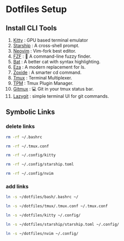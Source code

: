# Dotfiles Setup


## Install CLI Tools
1. [Kitty](https://sw.kovidgoyal.net/kitty/binary/) : GPU based terminal emulator
1. [Starship](https://starship.rs/) : A cross-shell prompt.
1. [Neovim](https://github.com/neovim/neovim) : Vim-fork best editor.
1. [FZF](https://github.com/junegunn/fzf) : 🌸 A command-line fuzzy finder.
1. [Bat](https://github.com/sharkdp/bat) : A better cat with syntax highlighting.
1. [Eza](https://github.com/eza-community/eza) : A modern replacement for ls.
1. [Zoxide](https://github.com/ajeetdsouza/zoxide) : A smarter cd command.
1. [Tmux](https://github.com/tmux/tmux) : Terminal Multiplexer.
1. [TPM](https://github.com/tmux-plugins/tpm) : Tmux Plugin Manager.
1. [Gitmux](https://github.com/arl/gitmux) : 💻 Git in your tmux status bar.
1. [Lazygit](https://github.com/jesseduffield/lazygit) : simple terminal UI for git commands.


## Symbolic Links

### delete links

```bash
rm -rf ~/.bashrc

rm -rf ~/.tmux.conf

rm -rf ~/.config/kitty

rm -rf ~/.config/starship.toml

rm -rf ~/.config/nvim
```

### add links

```bash
ln -s ~/dotfiles/bash/.bashrc ~/

ln -s ~/dotfiles/tmux/.tmux.conf ~/.tmux.conf

ln -s ~/dotfiles/kitty ~/.config/

ln -s ~/dotfiles/starship/starship.toml ~/.config/

ln -s ~/dotfiles/nvim ~/.config/
```
